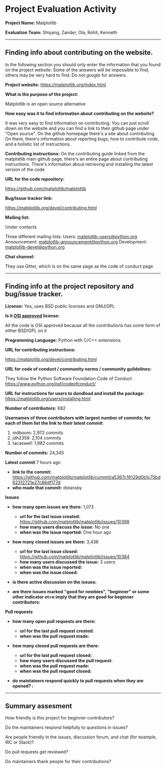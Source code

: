 # Project Evaluation Activity



__Project Name:__ Matplotlib 

__Evaluation Team:__ Shiyang, Zander, Ola, Rohit, Kenneth 

---

## Finding info about contributing on the website. 

In the following section you should only enter the information that you 
found on the project website. Some of the answers will be impossible to find, others
may be very hard to find. Do not _google_ for answers. 

__Project website:__ 
https://matplotlib.org/index.html

__What is the purpose of the project:__

Matplotlib is an open source alternative 



__How easy was it to find information about contributing on the website?__

It was very easy to find information on contributing. You can just scroll down on the website and you can find a link to their github page under "Open source". On the github homepage there's a site about contributing. On there, there's information about reporting bugs, how to contribute code, and a holistic list of instructions. 



__Contributing instructions:__ On the contributing guide linked from the matplotlib main github page, there's an entire page about contributing instructions. There's information about retrieving and installing the latest version of the code

__URL for the code repository:__ 

https://github.com/matplotlib/matplotlib

__Bug/Issue tracker link:__  

https://matplotlib.org/devel/contributing.html

__Mailing list:__ 

Under contacts

Three different mailing lists: 
Users: matplotlib-users@python.org
Announcement: matplotlib-announcement@python.org
Development: matplotlib-devel@python.org

__Chat channel:__

They use Gitter, which is on the same page as the code of conduct page 

---

## Finding info at the project repository and bug/issue tracker.

__License:__ Yes, uses BSD public licenses and GNU/GPL

__Is it [OSI approved](https://opensource.org/licenses/alphabetical) license:__ 

All the code is OSI approved because all the contributions has some form of either BSD/GPL on it 

__Programming Language:__ Python with C/C++ extensions 

__URL for contributing instructions:__

https://matplotlib.org/devel/contributing.html

__URL for code of conduct / community norms / community guildelines:__ 

They follow the Python Software Foundation Code of Conduct 
https://www.python.org/psf/codeofconduct/

__URL for instructions for users to dondload and install the package:__
https://matplotlib.org/users/installing.html

__Number of contributors:__  682

__Usernames of three contributors with largest number of commits; for
each of them list the link to their latest commit__:

1. mdboom: 2,972 commits
2. jdh2358: 2,104 commits
3. tacaswell: 1,982 commits 

__Number of commits:__ 24,345 

__Latest commit__ 7 hours ago 
    
- __link to the commit:__ https://github.com/matplotlib/matplotlib/commit/a5367c16129d0b1c75bd62312721e27c86df177d
- __who made that commit:__ dstansby 


__Issues__

- __how many open issues are there:__ 1,073
    - __url for the last issue created:__ https://github.com/matplotlib/matplotlib/issues/10398
    - __how many users discuss the issue:__ No one 
    - __when was the issue reported:__ One hour ago 

- __how many closed issues are there:__ 3,436
    - __url for the last issue closed:__ https://github.com/matplotlib/matplotlib/issues/10384
    - __how many users discussed the issue:__ 3 users 
    - __when was the issue reported:__
    - __when was the issue closed:__ 
    
- __is there active discussion on the issues:__ 



- __are there issues marked "good for newbies", "beginner" or some other indicator ot=o imply that they
are good for beginner contributors:__ 



__Pull requests__

- __how many open pull requests are there:__ 
    - __url for the last pull request created:__
    - __when was the pull request made:__

- __how many closed pull requests are there:__
    - __url for the last pull request closed:__
    - __how many users discussed the pull request:__
    - __when was the pull request made:__
    - __when was the pull request closed:__ 
    
- __do maintainers respond quickly to pull requests when they are opened? :__ 





---


## Summary assesment
How friendly is this project for beginner contributors? 


Do the maintainers respond helpfully to questions in issues?


Are people friendly in the issues, discussion forum, and chat (for example, IRC or Slack)?



Do pull requests get reviewed?



Do maintainers thank people for their contributions?

